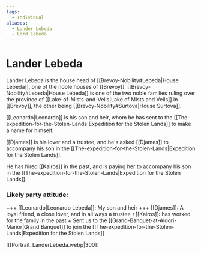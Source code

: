 ```yaml
---
tags:
  - Individual
aliases:
  - Lander Lebeda
  - Lord Lebeda
---
```

# Lander Lebeda
Lander Lebeda is the house head of [[Brevoy-Nobility#Lebeda|House Lebeda]], one of the noble houses of [[Brevoy]]. [[Brevoy-Nobility#Lebeda|House Lebeda]] is one of the two noble families ruling over the province of [[Lake-of-Mists-and-Veils|Lake of Mists and Veils]] in [[Brevoy]], the other being [[Brevoy-Nobility#Surtova|House Surtova]].

[[Leonardo|Leonardo]] is his son and heir, whom he has sent to the [[The-expedition-for-the-Stolen-Lands|Expedition for the Stolen Lands]] to make a name for himself. 

[[Djames]] is his lover and a trustee, and he's asked [[Djames]] to accompany his son in the [[The-expedition-for-the-Stolen-Lands|Expedition for the Stolen Lands]]. 

He has hired [[Kairos]] in the past, and is paying her to accompany his son in the [[The-expedition-for-the-Stolen-Lands|Expedition for the Stolen Lands]]. 

### Likely party attitude:
\+++ [[Leonardo|Leonardo Lebeda]]: My son and heir
\+++ [[Djames]]: A loyal friend, a close lover, and in all ways a trustee
\+[[Kairos]]: has worked for the family in the past
\+ Sent us to the [[Grand-Banquet-at-Aldori-Manor|Grand Banquet]] to join the [[The-expedition-for-the-Stolen-Lands|Expedition for the Stolen Lands]]

![[Portrait_LanderLebeda.webp|300]]